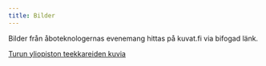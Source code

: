 ```yaml
---
title: Bilder
---
```

Bilder från åboteknologernas evenemang hittas på kuvat.fi via bifogad länk.

[Turun yliopiston teekkareiden kuvia](https://tyteekkarit.kuvat.fi/kuvat/)
